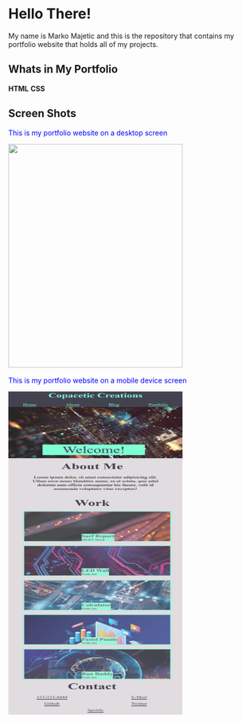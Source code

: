 # Hello There!
My name is Marko Majetic and this is the repository that contains my portfolio website that
holds all of my projects.

## Whats in My Portfolio

**HTML** **CSS** 

## Screen Shots
<p style="color:blue;">This is my portfolio website on a desktop screen</p>
<img src ="assets/screenshot1.png" width="350"  height="450">
<p style="color:blue;";>This is my portfolio website on a mobile device screen</p>
<img src ="assets/Screenshot2.png" width="350"  height="650">
